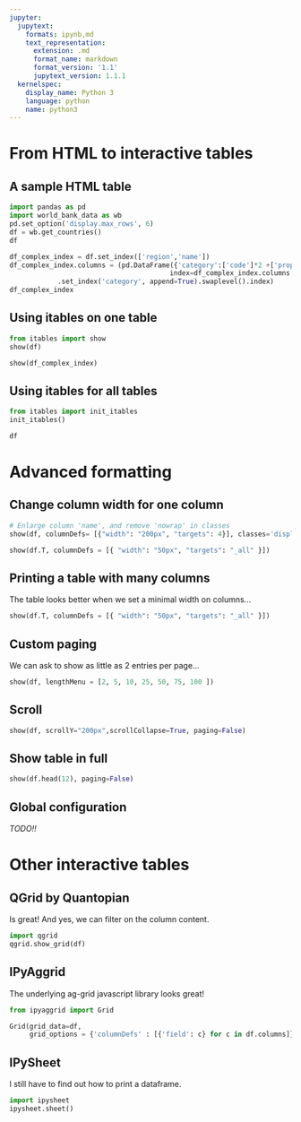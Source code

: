 ```yaml
---
jupyter:
  jupytext:
    formats: ipynb,md
    text_representation:
      extension: .md
      format_name: markdown
      format_version: '1.1'
      jupytext_version: 1.1.1
  kernelspec:
    display_name: Python 3
    language: python
    name: python3
---
```


# From HTML to interactive tables

## A sample HTML table

```python
import pandas as pd
import world_bank_data as wb
pd.set_option('display.max_rows', 6)
df = wb.get_countries()
df
```

```python
df_complex_index = df.set_index(['region','name'])
df_complex_index.columns = (pd.DataFrame({'category':['code']*2 +['property']*2 +['localisation']*3}, 
                                        index=df_complex_index.columns.rename('detail'))
            .set_index('category', append=True).swaplevel().index)
df_complex_index
```

## Using itables on one table

```python
from itables import show
show(df)
```

```python
show(df_complex_index)
```

## Using itables for all tables

```python
from itables import init_itables
init_itables()
```

```python
df
```

# Advanced formatting

## Change column width for one column

```python
# Enlarge column 'name', and remove 'nowrap' in classes
show(df, columnDefs= [{"width": "200px", "targets": 4}], classes='display')
```

```python
show(df.T, columnDefs = [{ "width": "50px", "targets": "_all" }])
```

## Printing a table with many columns

The table looks better when we set a minimal width on columns...

```python
show(df.T, columnDefs = [{ "width": "50px", "targets": "_all" }])
```

## Custom paging

We can ask to show as little as 2 entries per page...

```python
show(df, lengthMenu = [2, 5, 10, 25, 50, 75, 100 ])
```

## Scroll

```python
show(df, scrollY="200px",scrollCollapse=True, paging=False)
```

## Show table in full

```python
show(df.head(12), paging=False)
```

## Global configuration

*TODO!!*


# Other interactive tables


## QGrid by Quantopian

Is great!
And yes, we can filter on the column content.

```python
import qgrid
qgrid.show_grid(df)
```

## IPyAggrid

The underlying ag-grid javascript library looks great!

```python
from ipyaggrid import Grid

Grid(grid_data=df,
     grid_options = {'columnDefs' : [{'field': c} for c in df.columns]})
```

## IPySheet

I still have to find out how to print a dataframe.

```python
import ipysheet
ipysheet.sheet()
```
